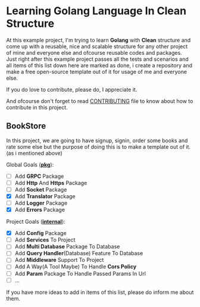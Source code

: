 # Learning Golang Language In Clean Structure

At this example project, I'm trying to learn **Golang** with **Clean** structure and come up with a reusable, nice and scalable structure for any other project of mine and everyone else and ofcourse reusable codes and packages. Just right after this example project passes all the tests and scenarios and all items of this list down here are marked as done, i create a repository and make a free open-source template out of it for usage of me and everyone else.

If you do love to contribute, please do, I appreciate it.

And ofcourse don't forget to read [CONTRIBUTING](./CONTRIBUTING.md) file to know about how to contribute in this project.

## BookStore

In this project, we are going to have signup, signin, order some books and rate some else but the purpose of doing this is to make a template out of it. (as i mentioned above)

Global Goals ([<ins>**pkg**</ins>](./pkg)):
- [ ] Add **GRPC** Package
- [ ] Add **Http** And **Https** Package
- [ ] Add **Socket** Package
- [x] Add **Translator** Package
- [ ] Add **Logger** Package
- [x] Add **Errors** Package

Project Goals ([<ins>**internal**</ins>](./internal)):
- [x] Add **Config** Package
- [ ] Add **Services** To Project
- [ ] Add **Multi Database** Package To Database
- [ ] Add **Query Handler**(Database) Feature To Database
- [ ] Add **Middleware** Support To Project
- [ ] Add A Way(A Tool Maybe) To Handle **Cors Policy**
- [ ] Add **Param** Package To Handle Passed Params In Url
- [ ] ...

If you have more ideas to add in items of this list, please do inform me about them.